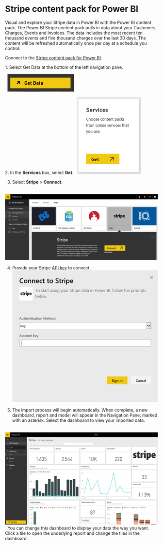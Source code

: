 ﻿<properties 
   pageTitle="Stripe content pack for Power BI"
   description="Stripe content pack for Power BI"
   services="powerbi" 
   documentationCenter="" 
   authors="theresapalmer" 
   manager="mblythe" 
   editor=""
   tags=""/>
 
<tags
   ms.service="powerbi"
   ms.devlang="NA"
   ms.topic="article"
   ms.tgt_pltfrm="NA"
   ms.workload="powerbi"
   ms.date="02/08/2016"
   ms.author="tpalmer"/>

# Stripe content pack for Power&nbsp;BI

Visual and explore your Stripe data in Power BI with the Power BI content pack. The Power BI Stripe content pack pulls in data about your Customers, Charges, Events and Invoices. The data includes the most recent ten thousand events and five thousand charges over the last 30 days. The content will be refreshed automatically once per day at a schedule you control. 

Connect to the [Stripe content pack for Power BI](https://app.powerbi.com/getdata/services/stripe).

1. Select Get Data at the bottom of the left navigation pane.

   ![](media/powerbi-content-pack-stripe/getdata.png)

2. In the **Services** box, select **Get**.
 
   ![](media/powerbi-content-pack-stripe/services.png)  

3. Select **Stripe** &gt; **Connect**.

   ![](media/powerbi-content-pack-stripe/GetData1.png)  

4. Provide your Stripe [API key](https://dashboard.stripe.com/account/apikeys) to connect. 
 
   ![](media/powerbi-content-pack-stripe/creds.png)


5. The import process will begin automatically. When complete, a new dashboard, report and model will appear in the Navigation Pane, marked with an asterisk. Select the dashboard to view your imported data.

   ![](media/powerbi-content-pack-stripe/dashboard.png)
 
You can change this dashboard to display your data the way you want. Click a tile to open the underlying report and change the tiles in the dashboard.
